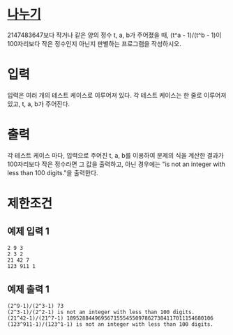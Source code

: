 # [나누기](https://www.acmicpc.net/problem/4379)

2147483647보다 작거나 같은 양의 정수 t, a, b가 주어졌을 때, (t^a - 1)/(t^b - 1)이 100자리보다 작은 정수인지 아닌지 판별하는 프로그램을 작성하시오.

# 입력


입력은 여러 개의 테스트 케이스로 이루어져 있다. 각 테스트 케이스는 한 줄로 이루어져 있고, t, a, b가 주어진다.

# 출력


각 테스트 케이스 마다, 입력으로 주어진 t, a, b를 이용하여 문제의 식을 계산한 결과가 100자리보다 작은 정수라면 그 값을 출력하고, 아닌 경우에는 "is not an integer with less than 100 digits."을 출력한다.

# 제한조건



## 예제 입력 1

```
2 9 3
2 3 2
21 42 7
123 911 1
```

## 예제 출력 1

```
(2^9-1)/(2^3-1) 73
(2^3-1)/(2^2-1) is not an integer with less than 100 digits.
(21^42-1)/(21^7-1) 18952884496956715554550978627384117011154680106
(123^911-1)/(123^1-1) is not an integer with less than 100 digits.
```

